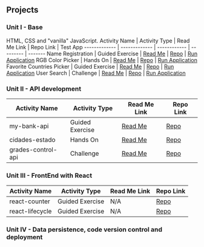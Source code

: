 ## Projects

### Unit I - Base

HTML, CSS and "vanilla" JavaScript.
Activity Name | Activity Type | Read Me Link | Repo Link | Test App
------------- | ------------- | ------------ | --------- | ------- 
Name Registration | Guided Exercise | [Read Me](https://github.com/nathinha/IGTI-fullstack-bootcamp/blob/master/unit01/01_class09guided/readme.MD) | [Repo](https://github.com/nathinha/IGTI-fullstack-bootcamp/blob/master/unit01/01_class09guided) | [Run Application](https://nathinha.github.io/IGTI-fullstack-bootcamp/unit01/01_class09guided)
RGB Color Picker | Hands On | [Read Me](https://github.com/nathinha/IGTI-fullstack-bootcamp/blob/master/unit01/02_handson/readme.MD) | [Repo](https://github.com/nathinha/IGTI-fullstack-bootcamp/blob/master/unit01/02_handson) | [Run Application](https://nathinha.github.io/IGTI-fullstack-bootcamp/unit01/02_handson/)
Favorite Countries Picker | Guided Exercise | [Read Me](https://github.com/nathinha/IGTI-fullstack-bootcamp/blob/master/unit01/03_class17guided/readme.MD) | [Repo](https://github.com/nathinha/IGTI-fullstack-bootcamp/tree/master/unit01/03_class17guided) | [Run Application](https://nathinha.github.io/IGTI-fullstack-bootcamp/unit01/03_class17guided/)
User Search | Challenge | [Read Me](https://github.com/nathinha/IGTI-fullstack-bootcamp/blob/master/unit01/04_challenge/readme.MD) | [Repo](https://github.com/nathinha/IGTI-fullstack-bootcamp/blob/master/unit01/04_challenge) | [Run Application](https://nathinha.github.io/IGTI-fullstack-bootcamp/unit01/04_challenge)

### Unit II - API development
Activity Name | Activity Type | Read Me Link | Repo Link
------------- | ------------- | ------------ | ---------
my-bank-api | Guided Exercise | [Read Me](https://github.com/nathinha/IGTI-fullstack-bootcamp/blob/master/unit02/my-bank-api/readme.MD) | [Repo](https://github.com/nathinha/IGTI-fullstack-bootcamp/blob/master/unit02/my-bank-api)
cidades-estado | Hands On | [Read Me](https://github.com/nathinha/IGTI-fullstack-bootcamp/blob/master/unit02/cidades-estado/readme.MD) | [Repo](https://github.com/nathinha/IGTI-fullstack-bootcamp/blob/master/unit02/cidades-estado)
grades-control-api | Challenge | [Read Me](https://github.com/nathinha/IGTI-fullstack-bootcamp/blob/master/unit02/grades-control-api/readme.md) | [Repo](https://github.com/nathinha/IGTI-fullstack-bootcamp/blob/master/unit02/grades-control-api)

### Unit III - FrontEnd with React
Activity Name | Activity Type | Read Me Link | Repo Link
------------- | ------------- | ------------ | ---------
react-counter | Guided Exercise | N/A | [Repo](https://github.com/nathinha/IGTI-fullstack-bootcamp/tree/master/unit03/react-counter)
react-lifecycle | Guided Exercise | N/A | [Repo](https://github.com/nathinha/IGTI-fullstack-bootcamp/tree/master/unit03/react-lifecycle)

### Unit IV - Data persistence, code version control and deployment
